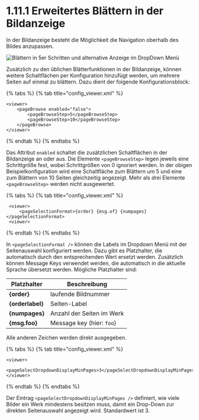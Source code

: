 # 1.11.1 Erweitertes Blättern in der Bildanzeige

In der Bildanzeige besteht die Möglichkeit die Navigation oberhalb des Bildes anzupassen.

![Blättern in 5er Schritten und alternative Anzeige im DropDown Menü](../../../.gitbook/assets/conf\_1.11.1.png)

Zusätzlich zu den üblichen Blätterfunktionen in der Bildanzeige, können weitere Schaltflächen per Konfiguration hinzufügt werden, um mehrere Seiten auf einmal zu blättern. Dazu dient der folgende Konfigurationsblock:

{% tabs %}
{% tab title="config_viewer.xml" %}
```markup
<viewer>
    <pageBrowse enabled="false">
        <pageBrowseStep>5</pageBrowseStep>
        <pageBrowseStep>10</pageBrowseStep>
    </pageBrowse>
</viewer>
```
{% endtab %}
{% endtabs %}

Das Attribut `enabled` schaltet die zusätzlichen Schaltflächen in der Bildanzeige an oder aus. Die Elemente `<pageBrowseStep>` legen jeweils eine Schrittgröße fest, wobei Schrittgrößen von 0 ignoriert werden. In der obigen Beispielkonfiguration wird eine Schaltfläche zum Blättern um 5 und eine zum Blättern von 10 Seiten gleichzeitig angezeigt. Mehr als drei Elemente `<pageBrowseStep>` werden nicht ausgewertet.

{% tabs %}
{% tab title="config_viewer.xml" %}
```markup
 <viewer>
     <pageSelectionFormat>{order} {msg.of} {numpages}</pageSelectionFormat>
 <viewer>
```
{% endtab %}
{% endtabs %}

In `<pageSelectionFormat />` können die Labels im Dropdown Menü mit der Seitenauswahl konfiguriert werden. Dazu gibt es Platzhalter, die automatisch durch den entsprechenden Wert ersetzt werden. Zusätzlich können Message Keys verwendet werden, die automatisch in die aktuelle Sprache übersetzt werden. Mögliche Platzhalter sind:

| Platzhalter      | Beschreibung              |
| ---------------- | ------------------------- |
| **{order}**      | laufende Bildnummer       |
| **{orderlabel}** | Seiten-Label              |
| **{numpages}**   | Anzahl der Seiten im Werk |
| **{msg.foo}**    | Message key (hier: `foo`) |

Alle anderen Zeichen werden direkt ausgegeben.

{% tabs %}
{% tab title="config_viewer.xml" %}
```markup
<viewer>
    <pageSelectDropdownDisplayMinPages>3</pageSelectDropdownDisplayMinPages>
</viewer>
```
{% endtab %}
{% endtabs %}

Der Eintrag `<pageSelectDropdownDisplayMinPages />` definiert, wie viele Bilder ein Werk mindestens besitzen muss, damit ein Drop-Down zur direkten Seitenauswahl angezeigt wird. Standardwert ist 3.

